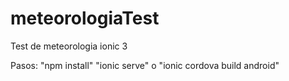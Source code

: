 # meteorologiaTest
Test de meteorologia ionic 3

Pasos:
"npm install"
"ionic serve" o "ionic cordova build android"
